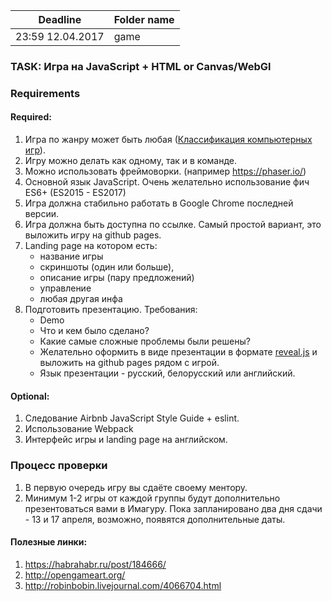 | Deadline  | Folder name |
|-----------|-------------|
| 23:59 12.04.2017 | game |

###  TASK: Игра на JavaScript + HTML or Canvas/WebGl

### Requirements
#### Required:
  1. Игра по жанру может быть любая ([Классификация компьютерных игр](https://ru.wikipedia.org/wiki/%D0%9A%D0%BB%D0%B0%D1%81%D1%81%D0%B8%D1%84%D0%B8%D0%BA%D0%B0%D1%86%D0%B8%D1%8F_%D0%BA%D0%BE%D0%BC%D0%BF%D1%8C%D1%8E%D1%82%D0%B5%D1%80%D0%BD%D1%8B%D1%85_%D0%B8%D0%B3%D1%80)).
  2. Игру можно делать как одному, так и в команде.
  3. Можно использовать фреймоворки. (например https://phaser.io/)
  4. Основной язык JavaScript. Очень желательно использование фич ES6+ (ES2015 - ES2017)   
  5. Игра должна стабильно работать в Google Chrome последней версии.
  6. Игра должна быть доступна по ссылке. Самый простой вариант, это выложить игру на github pages.
  7. Landing pagе на котором есть:
      * название игры
      * скриншоты (один или больше), 
      * описание игры (пару предложений)
      * управление 
      * любая другая инфа
  8. Подготовить презентацию. Требования:
      * Demo
      * Что и кем было сделано?
      * Какие самые сложные проблемы были решены?
      * Желательно оформить в виде презентации в формате [reveal.js](https://github.com/hakimel/reveal.js/) и выложить на github pages рядом с игрой.
      * Язык презентации - русский, белорусский или английский.

#### Optional:
  1. Следование Airbnb JavaScript Style Guide + eslint. 
  2. Использование Webpack
  3. Интерфейс игры и landing page на английском.

### Процесс проверки
1. В первую очередь игру вы сдаёте своему ментору.
2. Минимум 1-2 игры от каждой группы будут дополнительно презентоваться вами в Имагуру. Пока запланировано два дня сдачи - 13 и 17 апреля, возможно, появятся дополнительные даты.
  
#### Полезные линки:
1) https://habrahabr.ru/post/184666/  
2) http://opengameart.org/
3) http://robinbobin.livejournal.com/4066704.html

